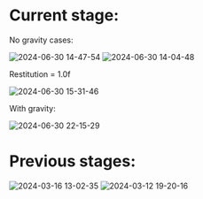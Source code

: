 # Current stage:
No gravity cases: 

![2024-06-30 14-47-54](https://github.com/SanchoCC/Simulation/assets/134946556/63d4c498-ffdd-4b88-acd9-9987ba0b8e52)
![2024-06-30 14-04-48](https://github.com/SanchoCC/Simulation/assets/134946556/653113bf-4a9e-42ae-bb14-02716ba887e0)

Restitution = 1.0f

![2024-06-30 15-31-46](https://github.com/SanchoCC/Simulation/assets/134946556/872e7f01-f585-40a7-840c-561abf137bd6)

With gravity: 

![2024-06-30 22-15-29](https://github.com/SanchoCC/Simulation/assets/134946556/8f646a48-caa5-4528-8b56-086dc8966a3d)


# Previous stages:
![2024-03-16 13-02-35](https://github.com/SanchoCC/Simulation/assets/134946556/cf5ad6a4-4613-4992-857c-f2ac0e55f33e)
![2024-03-12 19-20-16](https://github.com/SanchoCC/Simulation/assets/134946556/added6e0-29fd-4d36-b63e-a035aafdef69)



